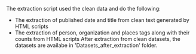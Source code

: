 The extraction script used the clean data and do the following:

- The extraction of published date and title from clean text generated by HTML scripts
- The extraction of person, organization and places tags along with their counts from HTML scripts
After extraction from clean datasets, the datasets are availabe in 'Datasets_after_extraction' folder.
